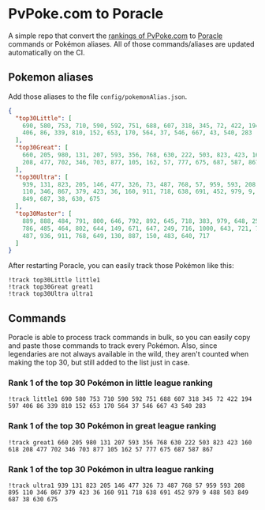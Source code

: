 # PvPoke.com to Poracle
A simple repo that convert the [rankings of PvPoke.com](https://pvpoke.com/rankings/) to [Poracle](https://github.com/KartulUdus/PoracleJS) commands or Pokémon aliases. 
All of those commands/aliases are updated automatically on the CI.

## Pokemon aliases
Add those aliases to the file `config/pokemonAlias.json`. 

<!-- aliases-start -->
```json
{
  "top30Little": [
    690, 580, 753, 710, 590, 592, 751, 688, 607, 318, 345, 72, 422, 194, 597,
    406, 86, 339, 810, 152, 653, 170, 564, 37, 546, 667, 43, 540, 283
  ],
  "top30Great": [
    660, 205, 980, 131, 207, 593, 356, 768, 630, 222, 503, 823, 423, 160, 618,
    208, 477, 702, 346, 703, 877, 105, 162, 57, 777, 675, 687, 587, 867
  ],
  "top30Ultra": [
    939, 131, 823, 205, 146, 477, 326, 73, 487, 768, 57, 959, 593, 208, 895,
    110, 346, 867, 379, 423, 36, 160, 911, 718, 638, 691, 452, 979, 9, 488, 503,
    849, 687, 38, 630, 675
  ],
  "top30Master": [
    889, 888, 484, 791, 800, 646, 792, 892, 645, 718, 383, 979, 648, 250, 376,
    786, 485, 464, 802, 644, 149, 671, 647, 249, 716, 1000, 643, 721, 787, 809,
    487, 936, 911, 768, 649, 130, 887, 150, 483, 640, 717
  ]
}
```
<!-- aliases-end -->

After restarting Poracle, you can easily track those Pokémon like this:
```shell
!track top30Little little1
!track top30Great great1
!track top30Ultra ultra1
```

## Commands
Poracle is able to process track commands in bulk, so you can easily copy and paste those commands to track every Pokémon. 
Also, since legendaries are not always available in the wild, they aren't counted when making the top 30, but still added to the list just in case.

### Rank 1 of the top 30 Pokémon in little league ranking
<!-- top30little-start -->
```
!track little1 690 580 753 710 590 592 751 688 607 318 345 72 422 194 597 406 86 339 810 152 653 170 564 37 546 667 43 540 283
```
<!-- top30little-end -->

### Rank 1 of the top 30 Pokémon in great league ranking
<!-- top30great-start -->
```
!track great1 660 205 980 131 207 593 356 768 630 222 503 823 423 160 618 208 477 702 346 703 877 105 162 57 777 675 687 587 867
```
<!-- top30great-end -->

### Rank 1 of the top 30 Pokémon in ultra league ranking
<!-- top30ultra-start -->
```
!track ultra1 939 131 823 205 146 477 326 73 487 768 57 959 593 208 895 110 346 867 379 423 36 160 911 718 638 691 452 979 9 488 503 849 687 38 630 675
```
<!-- top30ultra-end -->
